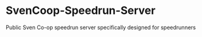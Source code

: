 # SvenCoop-Speedrun-Server
Public Sven Co-op speedrun server specifically designed for speedrunners
